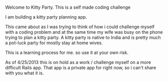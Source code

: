 Welcome to Kitty Party.
This is a self made coding challenge

I am building a kitty party planning app.

This came about as I was trying to think of how i could challenge myself with a coding problem and at the same time my wife was busy on the phone trying to plan a kitty party.  A kitty party is native to India and is pretty much a pot-luck party for mostly stay at home wives.

This is a learning process for me. so use it at your own risk.

As of 4/25/2013  this is on hold as a work / challenge myself on a more difficult Rails app.  That app is a private app for right now, so i can't share with you what it is.